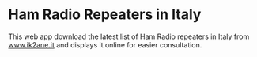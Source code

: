 # Ham Radio Repeaters in Italy

This web app download the latest list of Ham Radio repeaters in Italy from www.ik2ane.it and displays it online for easier consultation.
